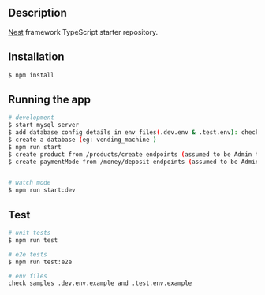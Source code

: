 
## Description

[Nest](https://github.com/nestjs/nest) framework TypeScript starter repository.

## Installation

```bash
$ npm install
```

## Running the app

```bash
# development
$ start mysql server 
$ add database config details in env files(.dev.env & .test.env): check samples .dev.env.example and .test.env.example
$ create a database (eg: vending_machine )
$ npm run start
$ create product from /products/create endpoints (assumed to be Admin task)
$ create paymentMode from /money/deposit endpoints (assumed to be Admin task)


# watch mode
$ npm run start:dev

```

## Test

```bash
# unit tests
$ npm run test

# e2e tests
$ npm run test:e2e

# env files
check samples .dev.env.example and .test.env.example


